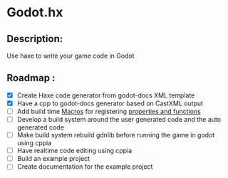 # Godot.hx

## Description:
Use haxe to write your game code in Godot

## Roadmap :
- [X] Create Haxe code generator from godot-docs XML template
- [X] Have a cpp to godot-docs generator based on CastXML output
- [ ] Add build time [Macros](https://stackoverflow.com/questions/43872908/haxe-custom-metadata-to-macro-call) for registering [properties and functions](https://github.com/BastiaanOlij/gdtest/blob/master/src/gdtest.cpp)
- [ ] Develop a build system around the user generated code and the auto generated code
- [ ] Make build system rebuild gdnlib before running the game in godot using cppia
- [ ] Have realtime code editing using cppia
- [ ] Build an example project 
- [ ] Create documentation for the example project
